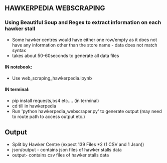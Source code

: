 ## HAWKERPEDIA WEBSCRAPING
### Using Beautiful Soup and Regex to extract information on each hawker stall 
- Some hawker centres would have either one row/empty as it does not have any information other than the store name - data does not match syntax
- takes about 50-60seconds to generate all data files
#### IN notebook:
- Use web_scraping_hawkerpedia.ipynb
#### IN terminal:
- pip install requests,bs4 etc.... (in terminal)
- cd till in hawkerpedia 
- Run 'python hawkerpedia_webscraper.py' to generate output (may need to route path to access output etc.)

## Output
- Split by Hawker Centre (expect 139 Files *2 (1 CSV and 1 Json))
- json/output - contains json files of hawker stalls data
- output- contains csv files of hawker stalls data
